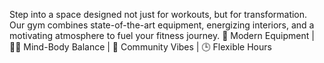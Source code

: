   Step into a space designed not just for workouts, but for transformation. Our gym combines state-of-the-art equipment, energizing interiors, and a motivating atmosphere to fuel your fitness journey.
  💪 Modern Equipment   |    🧘‍♀️ Mind-Body Balance     |    🤝 Community Vibes    |    🕒 Flexible Hours
